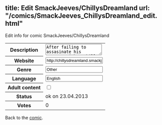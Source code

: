 title: Edit SmackJeeves/ChillysDreamland
url: "/comics/SmackJeeves_ChillysDreamland_edit.html"
---
Edit info for comic SmackJeeves/ChillysDreamland

<form name="comic" action="http://gaepostmail.appengine.com/comic" name="post">
<table class="comicinfo">
<tr>
<th>Description</th><td><textarea name="description">After failing to assasinate his target, Kirby, Chilly is beamed back up to N.M.E. just before disolving. Now, considered a traitor, he is imprisoned, but is soon broken out by a star warrior named Burning Leo. After gathering a team of both star warriors and monsters, Chilly, Birdon, Poppy, and all their allies continue their quest to build a resistance to N.M.E., all while uncovering a plan that may threaten the entire galaxy. Based on the anime! Updating: I make chapter long buffer zones, then update the pages daily. If it hasn't updated today, then I'm working on the next chapter. Sprites and backrounds ripped by: Drshnaps, Kung Fu Man, Zephyr_light, Gooniez, A.J. Nitro, HyperGumba, Ultragm2003, TJoe, Jackster, and KUTTER11 This is a fan comic. Kirby and all related characters belong to Nintendo and Hall Laboratory. I do not own these characters, nor do I make any profit of this comic. No copyright infringement intended. If you wanna support the original franchise without making me profit, go buy a copy of &quot;Kirby's Return to Dreamland.&quot; Seriously, it's like, the best action game you'll ever play.</textarea></td>
</tr>
<tr>
<th>Website</th><td><input type="text" name="url" value="http://chillysdreamland.smackjeeves.com/comics/"/></td>
</tr>
<tr>
<th>Genre</th><td><input type="text" name="genre" value="Other"/></td>
</tr>
<tr>
<th>Language</th><td><input type="text" name="language" value="English"/></td>
</tr>
<tr>
<th>Adult content</th><td><input type="checkbox" name="adult" value="adult" /></td>
</tr>
<tr>
<th>Status</th><td>ok on 23.04.2013</td>
</tr>
<tr>
<th>Votes</th><td>0</div></td>
</tr>
</table>
</form>

Back to the [comic](/comics/SmackJeeves_ChillysDreamland.html).
